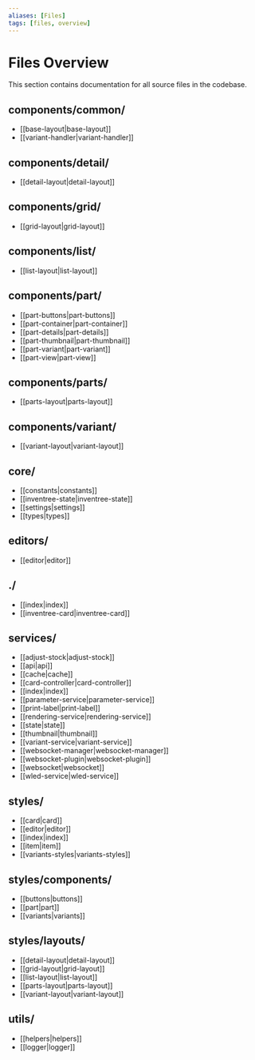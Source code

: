 ```yaml
---
aliases: [Files]
tags: [files, overview]
---
```


# Files Overview

This section contains documentation for all source files in the codebase.

## components/common/

- [[base-layout|base-layout]]
- [[variant-handler|variant-handler]]

## components/detail/

- [[detail-layout|detail-layout]]

## components/grid/

- [[grid-layout|grid-layout]]

## components/list/

- [[list-layout|list-layout]]

## components/part/

- [[part-buttons|part-buttons]]
- [[part-container|part-container]]
- [[part-details|part-details]]
- [[part-thumbnail|part-thumbnail]]
- [[part-variant|part-variant]]
- [[part-view|part-view]]

## components/parts/

- [[parts-layout|parts-layout]]

## components/variant/

- [[variant-layout|variant-layout]]

## core/

- [[constants|constants]]
- [[inventree-state|inventree-state]]
- [[settings|settings]]
- [[types|types]]

## editors/

- [[editor|editor]]

## ./

- [[index|index]]
- [[inventree-card|inventree-card]]

## services/

- [[adjust-stock|adjust-stock]]
- [[api|api]]
- [[cache|cache]]
- [[card-controller|card-controller]]
- [[index|index]]
- [[parameter-service|parameter-service]]
- [[print-label|print-label]]
- [[rendering-service|rendering-service]]
- [[state|state]]
- [[thumbnail|thumbnail]]
- [[variant-service|variant-service]]
- [[websocket-manager|websocket-manager]]
- [[websocket-plugin|websocket-plugin]]
- [[websocket|websocket]]
- [[wled-service|wled-service]]

## styles/

- [[card|card]]
- [[editor|editor]]
- [[index|index]]
- [[item|item]]
- [[variants-styles|variants-styles]]

## styles/components/

- [[buttons|buttons]]
- [[part|part]]
- [[variants|variants]]

## styles/layouts/

- [[detail-layout|detail-layout]]
- [[grid-layout|grid-layout]]
- [[list-layout|list-layout]]
- [[parts-layout|parts-layout]]
- [[variant-layout|variant-layout]]

## utils/

- [[helpers|helpers]]
- [[logger|logger]]

